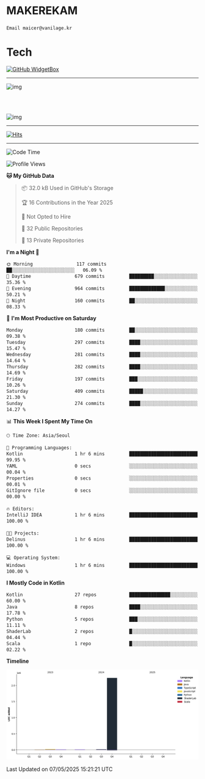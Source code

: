 # MAKEREKAM

`Email maicer@vanilage.kr`

# Tech

[![GitHub WidgetBox](https://github-widgetbox.vercel.app/api/skills?languages=python,js,ts,c,cpp,cs,java,kotlin,bash,md,html,css,xml,yaml,swift,powershell,json,R,SQL,php&tools=git,npm,gradle,nodejs,vercel,nginx&includeNames=true&theme=darkmode)](https://github.com/Jurredr/github-widgetbox)

---

![img](https://github-readme-stats.vercel.app/api/top-langs/?username=MAKEREKAM&layout=compact&theme=gruvbox)

<br>
<br>

![img](https://github-readme-stats.vercel.app/api/?username=MAKEREKAM&layout=compact&theme=gruvbox)

---

[![Hits](https://hits.seeyoufarm.com/api/count/incr/badge.svg?url=https%3A%2F%2Fgithub.com%2FMAKEREKAM&count_bg=%234A49D1&title_bg=%23555555&icon=&icon_color=%23E7E7E7&title=방문&edge_flat=false)](https://hits.seeyoufarm.com)

---

<!--START_SECTION:waka-->
![Code Time](http://img.shields.io/badge/Code%20Time-322%20hrs%2022%20mins-blue)

![Profile Views](http://img.shields.io/badge/Profile%20Views-0-blue)

**🐱 My GitHub Data** 

> 📦 32.0 kB Used in GitHub's Storage 
 > 
> 🏆 16 Contributions in the Year 2025
 > 
> 🚫 Not Opted to Hire
 > 
> 📜 32 Public Repositories 
 > 
> 🔑 13 Private Repositories 
 > 
**I'm a Night 🦉** 

```text
🌞 Morning                117 commits         ██░░░░░░░░░░░░░░░░░░░░░░░   06.09 % 
🌆 Daytime                679 commits         █████████░░░░░░░░░░░░░░░░   35.36 % 
🌃 Evening                964 commits         █████████████░░░░░░░░░░░░   50.21 % 
🌙 Night                  160 commits         ██░░░░░░░░░░░░░░░░░░░░░░░   08.33 % 
```
📅 **I'm Most Productive on Saturday** 

```text
Monday                   180 commits         ██░░░░░░░░░░░░░░░░░░░░░░░   09.38 % 
Tuesday                  297 commits         ████░░░░░░░░░░░░░░░░░░░░░   15.47 % 
Wednesday                281 commits         ████░░░░░░░░░░░░░░░░░░░░░   14.64 % 
Thursday                 282 commits         ████░░░░░░░░░░░░░░░░░░░░░   14.69 % 
Friday                   197 commits         ███░░░░░░░░░░░░░░░░░░░░░░   10.26 % 
Saturday                 409 commits         █████░░░░░░░░░░░░░░░░░░░░   21.30 % 
Sunday                   274 commits         ████░░░░░░░░░░░░░░░░░░░░░   14.27 % 
```


📊 **This Week I Spent My Time On** 

```text
🕑︎ Time Zone: Asia/Seoul

💬 Programming Languages: 
Kotlin                   1 hr 6 mins         █████████████████████████   99.95 % 
YAML                     0 secs              ░░░░░░░░░░░░░░░░░░░░░░░░░   00.04 % 
Properties               0 secs              ░░░░░░░░░░░░░░░░░░░░░░░░░   00.01 % 
GitIgnore file           0 secs              ░░░░░░░░░░░░░░░░░░░░░░░░░   00.00 % 

🔥 Editors: 
IntelliJ IDEA            1 hr 6 mins         █████████████████████████   100.00 % 

🐱‍💻 Projects: 
Delinus                  1 hr 6 mins         █████████████████████████   100.00 % 

💻 Operating System: 
Windows                  1 hr 6 mins         █████████████████████████   100.00 % 
```

**I Mostly Code in Kotlin** 

```text
Kotlin                   27 repos            ███████████████░░░░░░░░░░   60.00 % 
Java                     8 repos             ████░░░░░░░░░░░░░░░░░░░░░   17.78 % 
Python                   5 repos             ███░░░░░░░░░░░░░░░░░░░░░░   11.11 % 
ShaderLab                2 repos             █░░░░░░░░░░░░░░░░░░░░░░░░   04.44 % 
Scala                    1 repo              █░░░░░░░░░░░░░░░░░░░░░░░░   02.22 % 
```



**Timeline**

![Lines of Code chart](https://raw.githubusercontent.com/MAKEREKAM/MAKEREKAM/main/assets/bar_graph.png)


 Last Updated on 07/05/2025 15:21:21 UTC
<!--END_SECTION:waka-->
